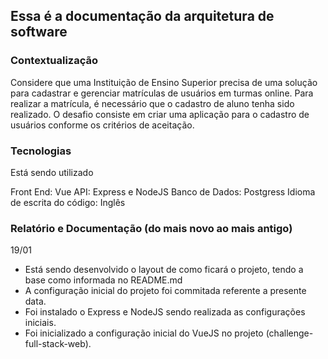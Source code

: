 ## Essa é a documentação da arquitetura de software

### Contextualização
Considere que uma Instituição de Ensino Superior precisa de uma solução para cadastrar e gerenciar matrículas de usuários em turmas online. Para realizar a matrícula, é necessário que o cadastro de aluno tenha sido realizado. O desafio consiste em criar uma aplicação para o cadastro de usuários conforme os critérios de aceitação.

### Tecnologias
Está sendo utilizado

Front End: Vue
API: Express e NodeJS
Banco de Dados: Postgress
Idioma de escrita do código: Inglês

### Relatório e Documentação (do mais novo ao mais antigo)

19/01
- Está sendo desenvolvido o layout de como ficará o projeto, tendo a base como informada no README.md
- A configuração inicial do projeto foi commitada referente a presente data.
- Foi instalado o Express e NodeJS sendo realizada as configurações iniciais.
- Foi inicializado a configuração inicial do VueJS no projeto (challenge-full-stack-web).
